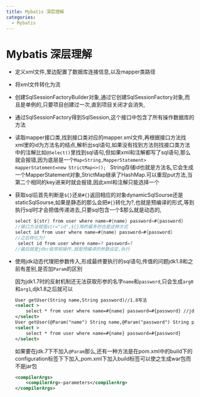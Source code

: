 ```yaml
---
title: Mybatis 深层理解
categories:
  - Mybatis
---
```

# Mybatis 深层理解

<!--more-->

- 定义xml文件,里边配置了数据库连接信息,以及mapper类路径

- 将xml文件转化为流

- 创建SqlSessionFactoryBuilder对象,通过它创建SqlSessionFactory对象,而且是单例的,只要项目创建过一次,直到项目关闭才会消失,

- 通过SqlSessionFactory得到SqlSession,这个接口中包含了所有操作数据库的方法

- 读取mapper接口类,找到接口类对应的mapper.xml文件,再根据接口方法找xml里的id为方法名的结点,解析出sql语句,如果没有找到方法则找接口类方法中的注解比如`@Select()`里找到sql语句,但如果xml和注解都写了sql语句,那么就会报错,因为底层是一个`Map<String,MapperStatement> mapperStatement=new StrictMap<>(); ` String存储id也就是方法名,它会生成一个MapperStatement对象,StrictMap继承了HashMap.可以重现put方法,当第二个相同的key进来时就会报错,因此xml和注解只能选择一个

- 获取sql后首先判断是`${}`还`是#{}`返回相应的对象dynamicSqlSourse还是staticSqlSourse,如果是静态的那么会把`#{}`转化为?,也就是预编译的形式,等到执行sql时才会把值传递进去,只要sql包含一个$那么就是动态的,

  ```java
  select ${str} from user where name=#{name} password=#{password}
  //接口方法赋值str="id",${}用的最多的也是这种方式
  select id from user where name=#{name} password=#{password}
  //之后转化为?
   select id from user where name=? password=?
  //最后就是jdbc级常规操作,就是预编译的参数设定,执行
  ```
  
  
  
- 使用jdk动态代理把参数传入,形成最终要执行的sql语句,传值的问题jdk1.8和之前有差别,是否加`Param`的区别

  因为jdk1.7时的反射机制还无法获取形参的名字`name`和`password`,只会生成`arg0`和`arg1`,djk1.8之后就可以
  
  ```xml
  User getUser(String name,String password)//1.8写法
  <select >
      select * from user where name=#{name} password=#{password} //jdk1.8是可以传入值的
  </select>
  User getUser(@Param("name") String name,@Param("password") String password)//1.7写法
  <select >
      select * from user where name=#{name} password=#{password} 
  </select>    
  ```
  
  如果要在jdk.7下不加入`@Param`那么,还有一种方法是在pom.xml中的build下的configuration标签下下加入,pom.xml下加入build标签可以使之生成war包而不是jar包
  
  ```xml
  <compilerArgs>
      <compilerArg>-parameters</compilerArg>
  </compilerArgs>
  ```
  
  

